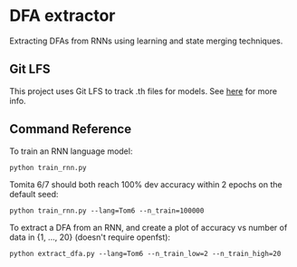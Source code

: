 # DFA extractor

Extracting DFAs from RNNs using learning and state merging techniques.

## Git LFS

This project uses Git LFS to track .th files for models. See [here](https://git-lfs.github.com/) for more info.


## Command Reference

To train an RNN language model:
```shell
python train_rnn.py
```

Tomita 6/7 should both reach 100% dev accuracy within 2 epochs on the default seed:
```shell
python train_rnn.py --lang=Tom6 --n_train=100000
```

To extract a DFA from an RNN, and create a plot of accuracy vs number of data in {1, ..., 20} (doesn't require openfst):
```shell
python extract_dfa.py --lang=Tom6 --n_train_low=2 --n_train_high=20
```
